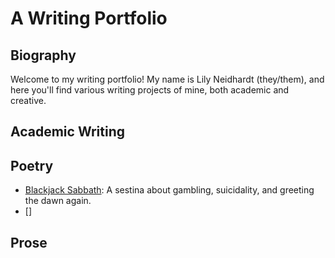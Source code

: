 # A Writing Portfolio

## Biography
Welcome to my writing portfolio! My name is Lily Neidhardt (they/them), and here you'll find various writing projects of mine, both academic and creative. 

## Academic Writing

## Poetry
- [Blackjack Sabbath](idk): A sestina about gambling, suicidality, and greeting the dawn again.
- []

## Prose